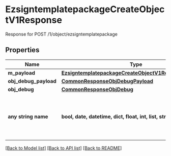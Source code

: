# EzsigntemplatepackageCreateObjectV1Response

Response for POST /1/object/ezsigntemplatepackage

## Properties
Name | Type | Description | Notes
------------ | ------------- | ------------- | -------------
**m_payload** | [**EzsigntemplatepackageCreateObjectV1ResponseMPayload**](EzsigntemplatepackageCreateObjectV1ResponseMPayload.md) |  | 
**obj_debug_payload** | [**CommonResponseObjDebugPayload**](CommonResponseObjDebugPayload.md) |  | [optional] 
**obj_debug** | [**CommonResponseObjDebug**](CommonResponseObjDebug.md) |  | [optional] 
**any string name** | **bool, date, datetime, dict, float, int, list, str, none_type** | any string name can be used but the value must be the correct type | [optional]

[[Back to Model list]](../README.md#documentation-for-models) [[Back to API list]](../README.md#documentation-for-api-endpoints) [[Back to README]](../README.md)



